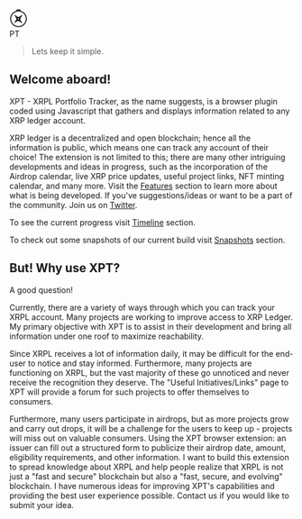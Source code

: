 <div class="main_header">
    <img src='https://raw.githubusercontent.com/TusharPardhe/xpt-website/master/docs/assets/images/xpt.svg' alt="x"/>
    <div class="txt">PT</div>
</div>

>Lets keep it simple.

## Welcome aboard!

<!-- Delighted to see you here. XPT - XRPL Portfolio Tracker, as the name suggests, is a browser plugig coded using Javascript that gathers and displays information of any XRP ledger account. 

XRP ledger being a decentralised and open blockchain, all the information is public, which means one can track any account of their choice!
The extension is not limited to this, there are many other intriguing developments and ideas in progress, such as incorporation of Airdrop calendar, live XRP price updates, useful project links, NFT minting calendar and many more.
To get to know more about what is currently being implemented, visit [Features](/sections/features.md) section. 
There are a lot of cool ideas to develop on. If you've any suggestions/ideas or you want to be a part of the community, don't hesistate and join us on [Twitter](https://twitter.com/xptxrpl). 
 -->

XPT - XRPL Portfolio Tracker, as the name suggests, is a browser plugin coded using Javascript that gathers and displays information related to any XRP ledger account.

XRP ledger is a decentralized and open blockchain; hence all the information is public, which means one can track any account of their choice! The extension is not limited to this; there are many other intriguing developments and ideas in progress, such as the incorporation of the Airdrop calendar, live XRP price updates, useful project links, NFT minting calendar, and many more. Visit the [Features](/sections/features.md) section to learn more about what is being developed. If you've suggestions/ideas or want to be a part of the community. Join us on [Twitter](https://twitter.com/xptxrpl). 

To see the current progress visit [Timeline](/sections/timeline.md) section.

To check out some snapshots of our current build visit [Snapshots](/sections/snapshots.md) section.

## But! Why use XPT?

A good question!

Currently, there are a variety of ways through which you can track your XRPL account. Many projects are working to improve access to XRP Ledger. My primary objective with XPT is to assist in their development and bring all information under one roof to maximize reachability. 

Since XRPL receives a lot of information daily, it may be difficult for the end-user to notice and stay informed. Furthermore, many projects are functioning on XRPL, but the vast majority of these go unnoticed and never receive the recognition they deserve. The "Useful Initiatives/Links" page to XPT will provide a forum for such projects to offer themselves to consumers. 

Furthermore, many users participate in airdrops, but as more projects grow and carry out drops, it will be a challenge for the users to keep up - projects will miss out on valuable consumers. Using the XPT browser extension: an issuer can fill out a structured form to publicize their airdrop date, amount, eligibility requirements, and other information.
I want to build this extension to spread knowledge about XRPL and help people realize that XRPL is not just a "fast and secure" blockchain but also a "fast, secure, and evolving" blockchain. I have numerous ideas for improving XPT's capabilities and providing the best user experience possible.
Contact us if you would like to submit your idea. 
